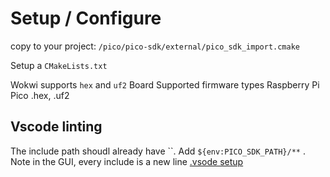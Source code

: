 # Setup / Configure

copy to your project:  `/pico/pico-sdk/external/pico_sdk_import.cmake`

Setup a `CMakeLists.txt`

Wokwi supports `hex` and `uf2`
Board	            Supported firmware types
Raspberry Pi Pico	.hex, .uf2

## Vscode linting
The include path shoudl already have ``.
Add `${env:PICO_SDK_PATH}/**` .
Note in the GUI, every include is a new line
[.vsode setup](https://stackoverflow.com/a/74407294/1586821)
